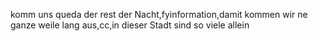 komm uns queda der rest der Nacht,fyinformation,damit kommen wir ne ganze weile lang aus,cc,in dieser Stadt sind so viele allein

